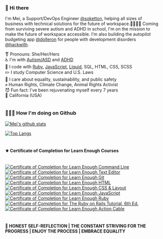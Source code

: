 <!--
**masaakifuruki/masaakifuruki** is a ✨ _special_ ✨ repository because its `README.md` (this file) appears on your GitHub profile.
-->

### 👋 Hi there
I'm Mei, a Support/DevOps Engineer [@soketton](https://github.com/soketton), helping all sizes of business with technical solutions for the future of workspace.👩🏻‍💻🏡 Coming from surviving severe autism and ADHD in school, I'm on the mission to make the future of workspace accessible. I'm also building the autopilot budgeting app [@dolleron](https://github.com/dolleron) for people with development disorders [@hackwith](https://github.com/hackwith365).

 ⚧ Pronouns: She/Her/Hers
<br />
 ♿️ I'm with [Autism/ASD](https://www.who.int/news-room/fact-sheets/detail/autism-spectrum-disorders) and [ADHD](https://www.cdc.gov/ncbddd/adhd/facts.html)
<br />
 🚀 I code with [Ruby](https://www.ruby-lang.org/en/), [JavaScript](https://developer.mozilla.org/en-US/docs/Web/JavaScript), [Liquid](https://shopify.github.io/liquid/), SQL, HTML, CSS, SCSS
<br />
 ✏️ I study Computer Science and U.S. Laws
<br />
 💛 I care about equality, sustainability, and public safety
<br />
 ✊ Human Rights, Climate Change, Animal Rights Activist
<br />
 😈 Fun fact: I've been rejuvenating myself every 7 years
<br />
 🌈 California (USA)
<br />

#

### 👩🏻‍💻 How I'm doing on Github

[![Mei's github stats](https://github-readme-stats.vercel.app/api?username=meiokubo&show_icons=true)](https://github.com/anuraghazra/github-readme-stats)

[![Top Langs](https://github-readme-stats.vercel.app/api/top-langs/?username=meiokubo&layout=compact)](https://github.com/anuraghazra/github-readme-stats)

#
#### ⚜️ Certificate of Completion for Learn Enough Courses
<br />
<a href="https://www.learnenough.com/certificates/mokubo"><img src="https://www.learnenough.com/certificates/mokubo/command-line-tutorial.svg" alt="Certificate of Completion for Learn Enough Command Line"></a><a href="https://www.learnenough.com/certificates/mokubo"><img src="https://www.learnenough.com/certificates/mokubo/text-editor-tutorial.svg" alt="Certificate of Completion for Learn Enough Text Editor"></a><a href="https://www.learnenough.com/certificates/mokubo"><img src="https://www.learnenough.com/certificates/mokubo/git-tutorial.svg" alt="Certificate of Completion for Learn Enough Git"></a><a href="https://www.learnenough.com/certificates/mokubo"><img src="https://www.learnenough.com/certificates/mokubo/html-tutorial.svg" alt="Certificate of Completion for Learn Enough HTML"></a><a href="https://www.learnenough.com/certificates/mokubo"><img src="https://www.learnenough.com/certificates/mokubo/css-and-layout-tutorial.svg" alt="Certificate of Completion for Learn Enough CSS &amp; Layout"></a><a href="https://www.learnenough.com/certificates/mokubo"><img src="https://www.learnenough.com/certificates/mokubo/javascript-tutorial.svg" alt="Certificate of Completion for Learn Enough JavaScript"></a><a href="https://www.learnenough.com/certificates/mokubo"><img src="https://www.learnenough.com/certificates/mokubo/ruby-tutorial.svg" alt="Certificate of Completion for Learn Enough Ruby"></a><a href="https://www.learnenough.com/certificates/mokubo"><img src="https://www.learnenough.com/certificates/mokubo/ruby-on-rails-6th-edition-tutorial.svg" alt="Certificate of Completion for The Ruby on Rails Tutorial, 6th Ed."></a><a href="https://www.learnenough.com/certificates/mokubo"><img src="https://www.learnenough.com/certificates/mokubo/action-cable-tutorial.svg" alt="Certificate of Completion for Learn Enough Action Cable"></a>

#
#### 💎 HONEST SELF-REFLECTION | THE CONSTANT STRIVING FOR THE PROGRESS | ENJOY THE PROCESS | EMBRACE EQUALITY
